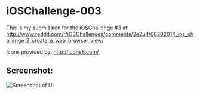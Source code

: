 iOSChallenge-003
================

This is my submission for the iOSChallenge #3 at:
http://www.reddit.com/r/iOSChallenges/comments/2e2ulf/08202014_ios_challenge_3_create_a_web_browser_view/

Icons provided by: http://icons8.com/

Screenshot:
-----------
![Screenshot of UI](http://www.nittanygeek.com/github/iOSChallenge-003_Screenshot.png)
